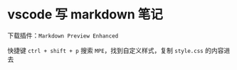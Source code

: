 # vscode 写 markdown 笔记

下载插件：`Markdown Preview Enhanced`

快捷键 `ctrl + shift + p` 搜索 `MPE`，找到自定义样式，复制 `style.css` 的内容进去

